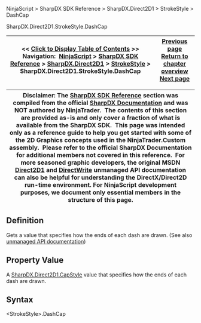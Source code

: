 ﻿
NinjaScript \> SharpDX SDK Reference \> SharpDX.Direct2D1 \> StrokeStyle \> DashCap

SharpDX.Direct2D1\.StrokeStyle.DashCap

| \<\< [Click to Display Table of Contents](sharpdx_direct2d1_strokestyle_dashcap.md) \>\> **Navigation:**     [NinjaScript](ninjascript-1.md) \> [SharpDX SDK Reference](sharpdx_sdk_reference-1.md) \> [SharpDX.Direct2D1](sharpdx_direct2d1-1.md) \> [StrokeStyle](sharpdx_direct2d1_strokestyle-1.md) \> SharpDX.Direct2D1\.StrokeStyle.DashCap | [Previous page](sharpdx_direct2d1_strokestyle-1.md) [Return to chapter overview](sharpdx_direct2d1_strokestyle-1.md) [Next page](sharpdx_direct2d1_strokestyle_dashescount-1.md) |
| --- | --- |

| Disclaimer: The [SharpDX SDK Reference](sharpdx_sdk_reference-1.md) section was compiled from the official [SharpDX Documentation](http://sharpdx.org/) and was NOT authored by NinjaTrader.  The contents of this section are provided as\-is and only cover a fraction of what is available from the SharpDX SDK.  This page was intended only as a reference guide to help you get started with some of the 2D Graphics concepts used in the NinjaTrader.Custom assembly.  Please refer to the official SharpDX Documentation for additional members not covered in this reference.  For more seasoned graphic developers, the original MSDN [Direct2D1](https://msdn.microsoft.com/en-us/library/windows/desktop/dd370990.aspx) and [DirectWrite](https://msdn.microsoft.com/en-us/library/windows/desktop/dd368038.aspx) unmanaged API documentation can also be helpful for understanding the DirectX/Direct2D run\-time environment. For NinjaScript development purposes, we document only essential members in the structure of this page. |
| --- |

## Definition
Gets a value that specifies how the ends of each dash are drawn. 
(See also [unmanaged API documentation](http://msdn.microsoft.com/en-us/library/dd372218.aspx))
 
## Property Value
A [SharpDX.Direct2D1\.CapStyle](sharpdx_direct2d1_capstyle-1.md) value that specifies how the ends of each dash are drawn.
 
## Syntax
\<StrokeStyle\>.DashCap
## 
## 

